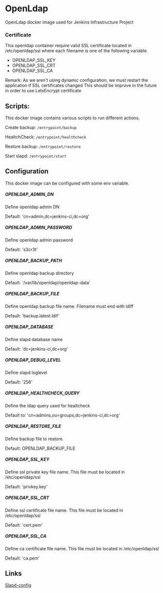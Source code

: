 # OpenLdap
OpenLdap docker image used for Jenkins Infrastructure Project

### Certificate
This openldap container require valid SSL certificate located in /etc/openldap/ssl where each filename is one of the following variable.

* OPENLDAP_SSL_KEY
* OPENLDAP_SSL_CRT
* OPENLDAP_SSL_CA

Remark: As we aren't using dynamic configuration, we must restart the application if SSL certificates changed
This should be improve in the future in order to use LetsEncrypt certificate

## Scripts:
This docker image contains various scripts to run different actions.

Create backup:
`/entrypoint/backup`

HealtchCheck:
`/entrypoint/healthcheck`

Restore backup:
`/entrypoint/restore`

Start slapd:
`/entrypoint/start`

## Configuration
This docker image can be configured with some env variable.

##### OPENLDAP_ADMIN_DN
Define openldap admin DN

Default: 'cn=admin,dc=jenkins-ci,dc=org'

##### OPENLDAP_ADMIN_PASSWORD
Define openldap admin password

Default: 's3cr3t'

##### OPENLDAP_BACKUP_PATH
Define openldap backup directory

Default: '/var/lib/openldap/openldap-data'

##### OPENLDAP_BACKUP_FILE
Define openldap backup file name.
Filename must end with ldiff

Default: 'backup.latest.ldif'

##### OPENLDAP_DATABASE
Define slapd database name

Default: 'dc=jenkins-ci,dc=org'

##### OPENLDAP_DEBUG_LEVEL
Define slapd loglevel

Default: '256'

##### OPENLDAP_HEALTHCHECK_QUERY
Define the ldap query  used for healtcheck

Default to: 'cn=admins,ou=groups,dc=jenkins-ci,dc=org'

##### OPENLDAP_RESTORE_FILE
Define backup file to restore.

Default: OPENLDAP_BACKUP_FILE

##### OPENLDAP_SSL_KEY
Define ssl private key file name.
This file must be located in /etc/openldap/ssl

Default: 'privkey.key'

##### OPENLDAP_SSL_CRT
Define ssl certificate file name.
This file must be located in /etc/openldap/ssl

Default: 'cert.pem'

##### OPENLDAP_SSL_CA
Define ca certificate file name.
This file must be located in /etc/openldap/ssl

Default: 'ca.pem'


## Links
[Slapd-config](https://www.openldap.org/doc/admin24/runningslapd.html)
